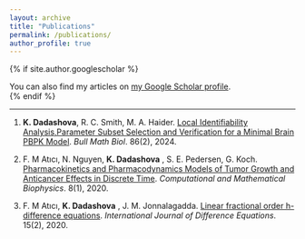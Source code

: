 ```yaml
---
layout: archive
title: "Publications"
permalink: /publications/
author_profile: true
---
```


{% if site.author.googlescholar %}
  <div class="wordwrap">You can also find my articles on <a href="https://scholar.google.com/citations?user=3bulmzoAAAAJ&hl=en">my Google Scholar profile</a>.</div>
{% endif %}

---

1. __K. Dadashova__, R. C. Smith, M. A. Haider. [Local Identifiability Analysis,Parameter Subset Selection and Verification for a Minimal Brain PBPK Model](https://pubmed.ncbi.nlm.nih.gov/38170402/). *Bull Math Biol*. 86(2), 2024.

1. F. M Atıcı, N. Nguyen, __K. Dadashova__ , S. E. Pedersen, G. Koch. [Pharmacokinetics and Pharmacodynamics Models of Tumor Growth and Anticancer Effects in Discrete Time](https://www.degruyter.com/document/doi/10.1515/cmb-2020-0105/html). *Computational and Mathematical Biophysics*. 8(1), 2020.
  
1. F. M Atıcı, __K. Dadashova__ , J. M. Jonnalagadda. [Linear fractional order h-difference equations](https://campus.mst.edu/ijde/contents/v15n2p5.pdf). *International Journal of Difference Equations*. 15(2), 2020.

